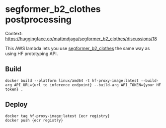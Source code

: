 # segformer_b2_clothes postprocessing

Context: https://huggingface.co/mattmdjaga/segformer_b2_clothes/discussions/18

This AWS lambda lets you use [segformer_b2_clothes](https://huggingface.co/mattmdjaga/segformer_b2_clothes) the same way as using HF prototyping API.

## Build

```
docker build --platform linux/amd64 -t hf-proxy-image:latest --build-arg API_URL={url to inference endpoint} --build-arg API_TOKEN={your HF token} .
```

## Deploy

```
docker tag hf-proxy-image:latest {ecr registry}
docker push {ecr registry}
```
